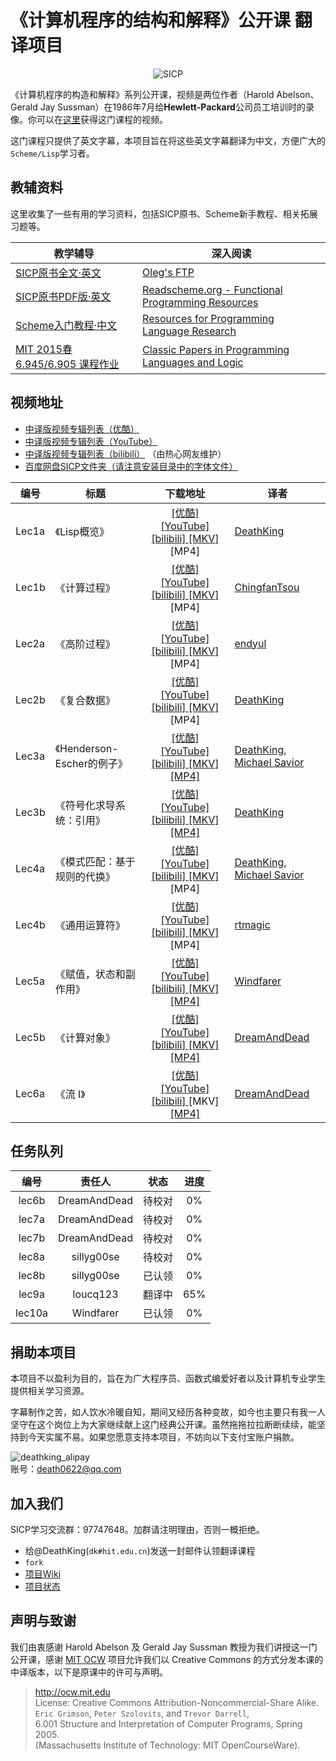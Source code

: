 # 《计算机程序的结构和解释》公开课 翻译项目

<p align="center">
  <img src="http://groups.csail.mit.edu/mac/classes/6.001/abelson-sussman-lectures/wizard.jpg" alt="SICP"/>
</p>

《计算机程序的构造和解释》系列公开课，视频是两位作者（Harold Abelson、Gerald Jay Sussman）在1986年7月给**Hewlett-Packard**公司员工培训时的录像。你可以在[这里](http://ocw.mit.edu/OcwWeb/Electrical-Engineering-and-Computer-Science/6-001Spring-2005/CourseHome/index.htm)获得这门课程的视频。

这门课程只提供了英文字幕，本项目旨在将这些英文字幕翻译为中文，方便广大的`Scheme/Lisp`学习者。

## 教辅资料

这里收集了一些有用的学习资料，包括SICP原书、Scheme新手教程、相关拓展习题等。

| 教学辅导 | 深入阅读 |
| ------- | ------- |
| [SICP原书全文·英文](https://mitpress.mit.edu/sicp/full-text/book/book.html) | [Oleg's FTP](http://okmij.org/ftp/) |
| [SICP原书PDF版·英文](https://github.com/sarabander/sicp-pdf) | [Readscheme.org - Functional Programming Resources](http://readscheme.org/) |
| [Scheme入门教程·中文](https://github.com/DeathKing/yast-cn) | [Resources for Programming Language Research](http://www.cs.cmu.edu/afs/cs.cmu.edu/user/mleone/web/language-research.html) |
| [MIT 2015春 6.945/6.905 课程作业](http://groups.csail.mit.edu/mac/users/gjs/6.945/assignments.html) | [Classic Papers in Programming Languages and Logic](http://www.cs.cmu.edu/~crary/819-f09/) |

## 视频地址

+ [中译版视频专辑列表（优酷）](https://www.youku.com/playlist_show/id_18958522.html)
+ [中译版视频专辑列表（YouTube）](https://www.youtube.com/playlist?list=PLkEwH_Z2WOlppy8oUfrGwFVlOuKyo3RO_)
+ [中译版视频专辑列表（bilibili）](https://www.bilibili.com/video/av8515129/) （由热心网友维护）
+ [百度网盘SICP文件夹（请注意安装目录中的字体文件）](https://pan.baidu.com/s/1o78bsYA)

| 编号 | 标题 | 下载地址 | 译者 |
| ---- | ---- |:-----------------------:| ---- |
| Lec1a | 《Lisp概览》 | [ [优酷] ](https://v.youku.com/v_show/id_XNTEzMDAyMTU2.html) [ [YouTube] ](https://www.youtube.com/watch?v=iG6eVomFrhE) [ [bilibili] ](https://www.bilibili.com/video/av8515129/index_1.html) [ [MKV] ](https://pan.baidu.com/s/1kTmeMgR)  [MP4]  | [DeathKing](https://github.com/DeathKing) |
| Lec1b | 《计算过程》 | [ [优酷] ](https://v.youku.com/v_show/id_XNTMxODY1NTg4.html) [ [YouTube] ](https://www.youtube.com/watch?v=sVErWRt8dG4) [ [bilibili] ](https://www.bilibili.com/video/av8515129/index_2.html) [ [MKV] ](https://pan.baidu.com/s/1o6G0Qgi)  [MP4]  | [ChingfanTsou](https://github.com/ChingfanTsou) |
| Lec2a | 《高阶过程》 | [ [优酷] ](https://v.youku.com/v_show/id_XNzAzNjI1NjU2.html) [ [YouTube] ](https://www.youtube.com/watch?v=A-uHMbrAvmQ) [ [bilibili] ](https://www.bilibili.com/video/av8515129/index_3.html) [ [MKV] ](https://pan.baidu.com/s/1jG3HI8A)  [MP4]  | [endyul](https://github.com/endyul) |
| Lec2b | 《复合数据》 | [ [优酷] ](https://v.youku.com/v_show/id_XNzAzNjg4Mjk2.html) [ [YouTube] ](https://www.youtube.com/watch?v=ggXt3Tmd1oY) [ [bilibili] ](https://www.bilibili.com/video/av8515129/index_4.html) [ [MKV] ](https://pan.baidu.com/s/1o6HgNgu)  [MP4]  | [DeathKing](https://github.com/DeathKing) |
| Lec3a | 《Henderson-Escher的例子》 | [ [优酷] ](https://v.youku.com/v_show/id_XODk4NjUwODMy.html) [ [YouTube] ](https://youtu.be/YCR03O5EUdI) [ [bilibili] ](https://www.bilibili.com/video/av8515129/index_5.html) [ [MKV] ](https://pan.baidu.com/s/1bnHBWmz) [ [MP4] ](https://pan.baidu.com/s/1bOJvDO) | [DeathKing](https://github.com/DeathKing), [Michael Savior](https://github.com/mut0u) |
| Lec3b | 《符号化求导系统：引用》 | [ [优酷] ](https://v.youku.com/v_show/id_XODk4NjUwODA0.html) [ [YouTube] ](https://youtu.be/cgGbiMptQM0) [ [bilibili] ](https://www.bilibili.com/video/av8515129/index_6.html) [ [MKV] ](https://pan.baidu.com/s/1o6Jry9G) [ [MP4] ](https://pan.baidu.com/s/1mhS2EV2) | [DeathKing](https://github.com/DeathKing) |
| Lec4a | 《模式匹配：基于规则的代换》 | [ [优酷] ](https://v.youku.com/v_show/id_XMTM4NTY5NzE3Ng.html) [ [YouTube] ](https://www.youtube.com/watch?v=5kYFPWnYHiM) [ [bilibili] ](https://www.bilibili.com/video/av8515129/index_7.html) [ [MKV] ](https://pan.baidu.com/s/1c0Hjs1U)  [MP4]  | [DeathKing](https://github.com/DeathKing), [Michael Savior](https://github.com/mut0u) |
| Lec4b | 《通用运算符》 | [ [优酷] ](https://v.youku.com/v_show/id_XMTQ3NDEwODUyNA==.html) [ [YouTube] ](https://www.youtube.com/watch?v=qcCNy6-Kgh0) [ [bilibili] ](https://www.bilibili.com/video/av8515129/index_8.html) [ [MKV] ](https://pan.baidu.com/s/1mhyap3E)  [MP4]  | [rtmagic](https://github.com/rtmagic) |
| Lec5a | 《赋值，状态和副作用》 | [ [优酷] ](https://v.youku.com/v_show/id_XMTczMjIxNTM2NA==.html) [ [YouTube] ](https://youtu.be/ozss6dvq7ZU) [ [bilibili] ](https://www.bilibili.com/video/av8515129/index_9.html) [ [MKV] ](https://pan.baidu.com/s/1sl7wgqx) [ [MP4] ](https://pan.baidu.com/s/1boWiMWB) | [Windfarer](https://github.com/Windfarer) |
| Lec5b | 《计算对象》 | [ [优酷] ](https://v.youku.com/v_show/id_XMjY0NzE3NzQ2MA==.html) [ [YouTube] ](https://youtu.be/2Iz7agtk614) [ [bilibili] ](https://www.bilibili.com/video/av8515129/index_10.html) [ [MKV] ](https://pan.baidu.com/s/1kVG8SNP) [ [MP4] ](https://pan.baidu.com/s/1c1FRLIg) | [DreamAndDead](https://github.com/DreamAndDead) |
| Lec6a | 《流 I》 | [ [优酷] ](https://v.youku.com/v_show/id_XMjg4NTkwNzU3Ng==.html) [ [YouTube] ](https://youtu.be/z7jvvATswFE) [ [bilibili] ](https://www.bilibili.com/video/av8515129/index_11.html)  [MKV]  [ [MP4] ](https://pan.baidu.com/s/1pLlvcLH) | [DreamAndDead](https://github.com/DreamAndDead) |

## 任务队列

|  编号  | 责任人     | 状态 | 进度 |
|:-----:|:---------:|:----:|:-------:|
| lec6b | DreamAndDead | 待校对 | 0%  |
| lec7a | DreamAndDead | 待校对 | 0%  |
| lec7b | DreamAndDead | 待校对 | 0%  |
| lec8a | sillyg00se | 待校对 | 0%  |
| lec8b | sillyg00se | 已认领 | 0%  |
| lec9a | loucq123  | 翻译中 | 65% |
| lec10a | Windfarer | 已认领 | 0% |

## 捐助本项目

本项目不以盈利为目的，旨在为广大程序员、函数式编爱好者以及计算机专业学生提供相关学习资源。

字幕制作之苦，如人饮水冷暖自知，期间又经历各种变故，如今也主要只有我一人坚守在这个岗位上为大家继续献上这门经典公开课。虽然拖拖拉拉断断续续，能坚持到今天实属不易。如果您愿意支持本项目，不妨向以下支付宝账户捐款。

![deathking_alipay](https://cloud.githubusercontent.com/assets/895809/6343830/b3840a8c-bc2a-11e4-931e-dbed22ffca99.png)  
账号：death0622@qq.com


## 加入我们

SICP学习交流群：97747648。加群请注明理由，否则一概拒绝。

+ 给@DeathKing(`dk#hit.edu.cn`)发送一封邮件认领翻译课程
+ `fork`
+ [项目Wiki](https://github.com/DeathKing/Learning-SICP/wiki)
+ [项目状态](https://github.com/DeathKing/Learning-SICP/wiki/%E9%A1%B9%E7%9B%AE%E7%8A%B6%E6%80%81)


## 声明与致谢

我们由衷感谢 Harold Abelson 及 Gerald Jay Sussman 教授为我们讲授这一门公开课，感谢 [MIT OCW](http://ocw.mit.edu ) 项目允许我们以 Creative Commons 的方式分发本课的中译版本，以下是原课中的许可与声明。

> http://ocw.mit.edu  
> License: Creative Commons Attribution-Noncommercial-Share Alike.  
> `Eric Grimson`, `Peter Szolovits`, and `Trevor Darrell`,   
> 6.001 Structure and Interpretation of Computer Programs, Spring 2005.  
> (Massachusetts Institute of Technology: MIT OpenCourseWare).  
